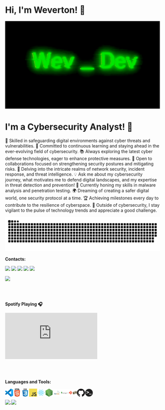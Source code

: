 # Hi, I'm Weverton! 👋

![wevdev](https://github.com/wevertonbezzera013/wevertonbezzera013/blob/main/aef1456a77ad430f929373451f414d09.gif)


# I'm a Cybersecurity Analyst! 🔐

🚀 Skilled in safeguarding digital environments against cyber threats and vulnerabilities.
🌟 Committed to continuous learning and staying ahead in the ever-evolving field of cybersecurity.
📚 Always exploring the latest cyber defense technologies, eager to enhance protective measures.
🤝 Open to collaborations focused on strengthening security postures and mitigating risks.
🔎 Delving into the intricate realms of network security, incident response, and threat intelligence.
💡 Ask me about my cybersecurity journey, what motivates me to defend digital landscapes, and my expertise in threat detection and prevention!
🎯 Currently honing my skills in malware analysis and penetration testing.
🌍 Dreaming of creating a safer digital world, one security protocol at a time.
🏆 Achieving milestones every day to contribute to the resilience of cyberspace.
🎵 Outside of cybersecurity, I stay vigilant to the pulse of technology trends and appreciate a good challenge.

![snake gif](https://github.com/wevertonbezzera013/wevertonbezzera013/blob/output/github-contribution-grid-snake-dark.svg)


******Contacts:******
<div>
<a href="https://www.wev-dev.com/" target="_blank"><img loading="lazy" src="https://img.shields.io/badge/my_portfolio-000?style=for-the-badge&logo=ko-fi&logoColor=white" target="_blank"></a>
<a href="https://www.instagram.com/wevdev_/" target="_blank"><img loading="lazy" src="https://img.shields.io/badge/-Instagram-%23E4405F?style=for-the-badge&logo=instagram&logoColor=white" target="_blank"></a>
<a href = "mailto:wevertonbezzera013@gmail.com"><img loading="lazy" src="https://img.shields.io/badge/Gmail-D14836?style=for-the-badge&logo=gmail&logoColor=white" target="_blank"></a>
<a href="https://www.linkedin.com/in/weverton-bezerra-da-costa-061ab11a4/" target="_blank"><img loading="lazy" src="https://img.shields.io/badge/linkedin-0A66C2?style=for-the-badge&logo=linkedin&logoColor=white" target="_blank"></a>
<a href="https://twitter.com/wev_dev" target="_blank"><img loading="lazy" src="https://img.shields.io/badge/twitter-1DA1F2?style=for-the-badge&logo=twitter&logoColor=white" target="_blank"></a>   
</div>

<p>
  <img src="https://profile-counter.glitch.me/wevertonbezzera013/count.svg" />
</p>

<br />
<br />

******Spotify Playing 🎧******

[![Spotify](https://novatorem-d54icf8nh.vercel.app/api/spotify.py)](https://open.spotify.com/user/wevertonbezzera013)

<br />
<br />

******Languages and Tools:******

<img align="left" alt="Visual Studio Code" width="26px" src="https://raw.githubusercontent.com/github/explore/80688e429a7d4ef2fca1e82350fe8e3517d3494d/topics/visual-studio-code/visual-studio-code.png" />
<img align="left" alt="HTML5" width="26px" src="https://raw.githubusercontent.com/github/explore/80688e429a7d4ef2fca1e82350fe8e3517d3494d/topics/html/html.png" />
<img align="left" alt="CSS3" width="26px" src="https://raw.githubusercontent.com/github/explore/80688e429a7d4ef2fca1e82350fe8e3517d3494d/topics/css/css.png" />
<img align="left" alt="JavaScript" width="26px" src="https://raw.githubusercontent.com/github/explore/80688e429a7d4ef2fca1e82350fe8e3517d3494d/topics/javascript/javascript.png" />
<img align="left" alt="React" width="26px" src="https://raw.githubusercontent.com/github/explore/80688e429a7d4ef2fca1e82350fe8e3517d3494d/topics/react/react.png" />
<img align="left" alt="Node.js" width="26px" src="https://raw.githubusercontent.com/github/explore/80688e429a7d4ef2fca1e82350fe8e3517d3494d/topics/nodejs/nodejs.png" />
<img align="left" alt="MySQL" width="26px" src="https://raw.githubusercontent.com/github/explore/80688e429a7d4ef2fca1e82350fe8e3517d3494d/topics/mysql/mysql.png" />
<img align="left" alt="MongoDB" width="26px" src="https://raw.githubusercontent.com/github/explore/80688e429a7d4ef2fca1e82350fe8e3517d3494d/topics/mongodb/mongodb.png" />
<img align="left" alt="Git" width="26px" src="https://raw.githubusercontent.com/github/explore/80688e429a7d4ef2fca1e82350fe8e3517d3494d/topics/git/git.png" />
<img align="left" alt="GitHub" width="26px" src="https://raw.githubusercontent.com/github/explore/78df643247d429f6cc873026c0622819ad797942/topics/github/github.png" />
<img align="left" alt="Terminal" width="26px" src="https://raw.githubusercontent.com/github/explore/80688e429a7d4ef2fca1e82350fe8e3517d3494d/topics/terminal/terminal.png" />

<br />
<br />

<div>
<a href="https://github.com/wevertonbezzera013/github-readme-stats">
  <img height=200 align="center" src="https://github-readme-stats.vercel.app/api?username=wevertonbezzera013&theme=dark" />
</a>
<a href="https://github.com/wevertonbezzera013/convoychat">
  <img height=200 align="center" src="https://github-readme-stats.vercel.app/api/top-langs?username=wevertonbezzera013&layout=compact&theme=dark&langs_count=8&card_width=320" />
</a>
</div>
